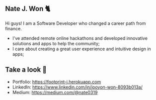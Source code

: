 ## Nate J. Won 🐈
Hi guys! I am a Software Developer who changed a career path from finance.
- I've attended remote online hackathons and developed innovative solutions and apps to help the community;
- I care about creating a great user experience and intuitive design in apps;

## Take a look 👀
- Portfolio: https://footprint-j.herokuapp.com
- LinkedIn: https://www.linkedin.com/in/jooyon-won-8093b013a/
- Medium: https://medium.com/@nate0319
